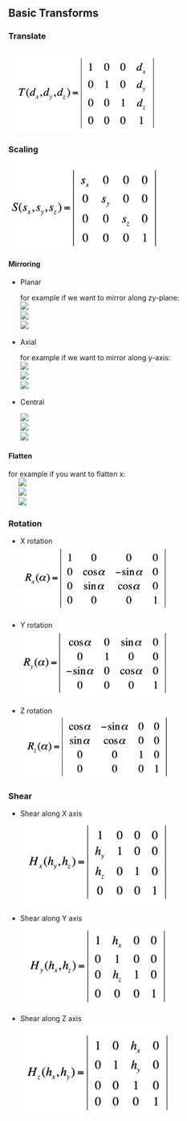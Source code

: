 ## Basic Transforms

### Translate

<img width="300" src="./images/Translate.png">

### Scaling

<img width="300" src="./images/Scaling.png">

#### Mirroring

- Planar

    for example if we want to mirror along zy-plane:\
    <img src="https://render.githubusercontent.com/render/math?math=S_x = -1">\
    <img src="https://render.githubusercontent.com/render/math?math=S_y = 1">\
    <img src="https://render.githubusercontent.com/render/math?math=S_z = 1">
    
- Axial

    for example if we want to mirror along y-axis:\
        <img src="https://render.githubusercontent.com/render/math?math=S_x = -1">\
        <img src="https://render.githubusercontent.com/render/math?math=S_y = 1">\
        <img src="https://render.githubusercontent.com/render/math?math=S_z = -1">
        
- Central

    <img src="https://render.githubusercontent.com/render/math?math=S_x = -1">\
    <img src="https://render.githubusercontent.com/render/math?math=S_y = -1">\
    <img src="https://render.githubusercontent.com/render/math?math=S_z = -1">

#### Flatten

for example if you want to flatten x:\
&nbsp;&nbsp;&nbsp;&nbsp; <img src="https://render.githubusercontent.com/render/math?math=S_x = 0">\
&nbsp;&nbsp;&nbsp;&nbsp; <img src="https://render.githubusercontent.com/render/math?math=S_y = 1">\
&nbsp;&nbsp;&nbsp;&nbsp; <img src="https://render.githubusercontent.com/render/math?math=S_z = 1">


### Rotation

- X rotation\
    <img width="300" src="./images/RotateX.png">
    
- Y rotation\
    <img width="300" src="./images/RotateY.png">

- Z rotation\
    <img width="300" src="./images/RotateZ.png">
    
### Shear

- Shear along X axis\
    <img width="300" src="./images/ShearX.png">

- Shear along Y axis\
    <img width="300" src="./images/ShearY.png">

- Shear along Z axis\
    <img width="300" src="./images/ShearZ.png">